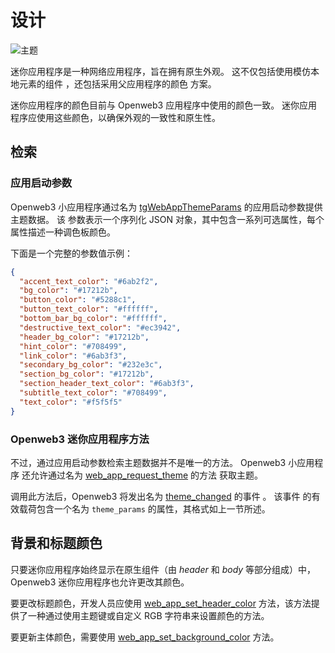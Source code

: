 # 设计

![主题](/functionality/theming.png)

迷你应用程序是一种网络应用程序，旨在拥有原生外观。 这不仅包括使用模仿本地元素的组件
，还包括采用父应用程序的颜色
方案。

迷你应用程序的颜色目前与 Openweb3 应用程序中使用的颜色一致。
迷你应用程序应使用这些颜色，以确保外观的一致性和原生性。

## 检索

### 应用启动参数

Openweb3 小应用程序通过名为
 [tgWebAppThemeParams](launch-parameters.md#tgwebappthemeparams) 的应用启动参数提供主题数据。 该
参数表示一个序列化 JSON 对象，其中包含一系列可选属性，每个
属性描述一种调色板颜色。

下面是一个完整的参数值示例：

```json
{
  "accent_text_color": "#6ab2f2",
  "bg_color": "#17212b",
  "button_color": "#5288c1",
  "button_text_color": "#ffffff",
  "bottom_bar_bg_color": "#ffffff",
  "destructive_text_color": "#ec3942",
  "header_bg_color": "#17212b",
  "hint_color": "#708499",
  "link_color": "#6ab3f3",
  "secondary_bg_color": "#232e3c",
  "section_bg_color": "#17212b",
  "section_header_text_color": "#6ab3f3",
  "subtitle_text_color": "#708499",
  "text_color": "#f5f5f5"
}
```

### Openweb3 迷你应用程序方法

不过，通过应用启动参数检索主题数据并不是唯一的方法。 Openweb3 小应用程序
还允许通过名为 [web_app_request_theme](methods.md#web-app-request-theme) 的方法
获取主题。

调用此方法后，Openweb3 将发出名为 [theme_changed](events.md#theme-changed) 的事件
。 该事件
的有效载荷包含一个名为 `theme_params` 的属性，其格式如上一节所述。

## 背景和标题颜色

只要迷你应用程序始终显示在原生组件（由
_header_ 和 _body_ 等部分组成）中，Openweb3 迷你应用程序也允许更改其颜色。

要更改标题颜色，开发人员应使用
[web_app_set_header_color](methods.md#web-app-set-header-color) 方法，该方法提供了一种通过使用主题键或自定义 RGB 字符串来设置颜色的方法。

要更新主体颜色，需要使用
[web_app_set_background_color](methods.md#web-app-set-background-color)
方法。
